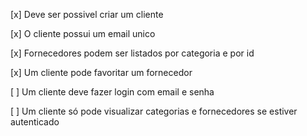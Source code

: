 [x] Deve ser possivel criar um cliente 

[x] O cliente possui um email unico

[x] Fornecedores podem ser listados por categoria e por id

[x] Um cliente pode favoritar um fornecedor

[ ] Um cliente deve fazer login com email e senha

[ ] Um cliente só pode visualizar categorias e fornecedores se estiver autenticado
